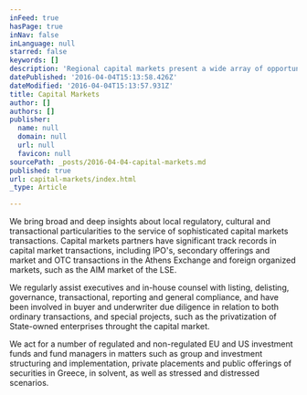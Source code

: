 ```yaml
---
inFeed: true
hasPage: true
inNav: false
inLanguage: null
starred: false
keywords: []
description: 'Regional capital markets present a wide array of opportunities for financial, strategic and tactical transactions, and precise understanding of local niveaus is key to exploiting these opportunities in safe and predictable ways'
datePublished: '2016-04-04T15:13:58.426Z'
dateModified: '2016-04-04T15:13:57.931Z'
title: Capital Markets
author: []
authors: []
publisher:
  name: null
  domain: null
  url: null
  favicon: null
sourcePath: _posts/2016-04-04-capital-markets.md
published: true
url: capital-markets/index.html
_type: Article

---
```

We bring broad and deep insights about local regulatory, cultural and transactional particularities to the service of sophisticated capital markets transactions. Capital markets partners have significant track records in capital market transactions, including IPO's, secondary offerings and market and OTC transactions in the Athens Exchange and foreign organized markets, such as the AIM market of the LSE.

We regularly assist executives and in-house counsel with listing, delisting, governance, transactional, reporting and general compliance, and have been involved in buyer and underwriter due diligence in relation to both ordinary transactions, and special projects, such as the privatization of State-owned enterprises throught the capital market.

We act for a number of regulated and non-regulated EU and US investment funds and fund managers in matters such as group and investment structuring and implementation, private placements and public offerings of securities in Greece, in solvent, as well as stressed and distressed scenarios.